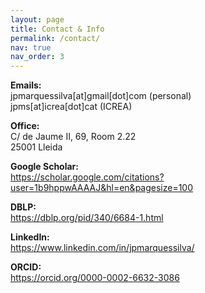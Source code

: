 ```yaml
---
layout: page
title: Contact & Info
permalink: /contact/
nav: true
nav_order: 3
---
```



**Emails:**<br>
jpmarquessilva[at]gmail[dot]com (personal) <br>
jpms[at]icrea[dot]cat (ICREA)

**Office:**<br>
C/ de Jaume II, 69, Room 2.22<br>
25001 Lleida

**Google Scholar:**<br>
https://scholar.google.com/citations?user=1b9hppwAAAAJ&hl=en&pagesize=100

**DBLP:**<br>
https://dblp.org/pid/340/6684-1.html

**LinkedIn:**<br>
https://www.linkedin.com/in/jpmarquessilva/

**ORCID:**<br>
https://orcid.org/0000-0002-6632-3086

